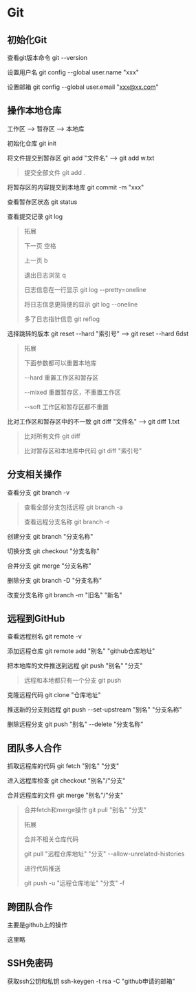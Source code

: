 



# Git



## 初始化Git

查看git版本命令 git --version

设置用户名  git config --global user.name "xxx"

设置邮箱 git config --global user.email "xxx@xx.com"



## 操作本地仓库

工作区  -->  暂存区 --> 本地库

初始化仓库 git init

将文件提交到暂存区 git add "文件名"  --> git add w.txt

> 提交全部文件 git add .

将暂存区的内容提交到本地库 git commit -m "xxx"

查看暂存区状态 git status

查看提交记录 git log

> 拓展
>
> 下一页   空格
>
> 上一页   b
>
> 退出日志浏览 q
>
> 日志信息在一行显示   git log --pretty=oneline
>
> 将日志信息更简便的显示 git log --oneline
>
> 多了日志指针信息   git reflog

选择跳转的版本  git reset --hard "索引号"  --> git reset --hard 6dst

> 拓展
>
> 下面参数都可以重置本地库
>
> --hard   重置工作区和暂存区
>
> --mixed  重置暂存区，不重置工作区
>
> --soft  工作区和暂存区都不重置

比对工作区和暂存区中的不一致  git diff  "文件名"  --> git diff 1.txt

> 比对所有文件  git diff 
>
> 比对暂存区和本地库中代码 git diff  "索引号"



## 分支相关操作

查看分支  git branch -v

> 查看全部分支包括远程   git branch -a
>
> 查看远程分支名称 git branch -r

创建分支 git branch "分支名称"

切换分支  git checkout "分支名称"

合并分支 git merge "分支名称"

删除分支 git branch -D "分支名称"

改变分支名称 git branch -m "旧名" "新名"





## 远程到GitHub

查看远程别名  git remote -v

添加远程仓库 git  remote add "别名"  "github仓库地址"

把本地库的文件推送到远程  git push "别名" "分支"

> 远程和本地都只有一个分支 git push

克隆远程代码 git clone "仓库地址"

推送新的分支到远程  git push --set-upstream "别名" "分支名称"

删除远程分支 git push "别名" --delete "分支名称"





## 团队多人合作

抓取远程库的代码   git fetch "别名" "分支"

进入远程库检查  git checkout "别名"/"分支"

合并远程库的文件  git merge  "别名"/"分支"

> 合并fetch和merge操作  git  pull "别名"  "分支"
>
> 拓展
>
> 合并不相关仓库代码
>
> git pull "远程仓库地址" "分支" --allow-unrelated-histories
>
> 进行代码推送
>
> git push -u "远程仓库地址" "分支" -f



## 跨团队合作

主要是github上的操作

这里略



## SSH免密码

获取ssh公钥和私钥  ssh-keygen -t rsa -C "github申请的邮箱"


